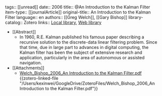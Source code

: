 tags:: [[unread]]
date:: 2006
title:: @An Introduction to the Kalman Filter
item-type:: [[journalArticle]]
original-title:: An Introduction to the Kalman Filter
language:: en
authors:: [[Greg Welch]], [[Gary Bishop]]
library-catalog:: Zotero
links:: [Local library](zotero://select/library/items/EQLRGKLR), [Web library](https://www.zotero.org/users/6786528/items/EQLRGKLR)

- [[Abstract]]
	- In 1960, R.E. Kalman published his famous paper describing a recursive solution to the discrete-data linear filtering problem. Since that time, due in large part to advances in digital computing, the Kalman filter has been the subject of extensive research and application, particularly in the area of autonomous or assisted navigation.
- [[Attachments]]
	- [Welch_Bishop_2006_An Introduction to the Kalman Filter.pdf](zotero://select/library/items/52UNZML6) {{zotero-linked-file "/Users/kexinwei/GoogleDrive/ZoteroFiles/Welch_Bishop_2006_An Introduction to the Kalman Filter.pdf"}}